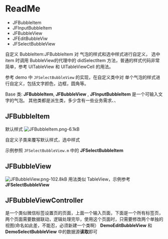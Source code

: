 ﻿# ReadMe

* JFBubbleItem 
* JFInputBubbleItem
* JFBubbleView
* JFEditBubbleViw
* JFSelectBubbleView

自定义 BubbleItem:JFBubbleItem 对 气泡的样式和选中样式进行自定义， 选中 item 时调用 BubbleView的代理中的 didSelectItem 方法，普通的样式代码非常简单，参考 UITableView 和 UITableViewCell 的用法。

参考 demo 中 `JFSelectBubbleView` 的实现，在自定义类中对 单个气泡的样式进行自定义，包括文字颜色，边框，圆角等。

Base 类: **JFBubbleItem**, **JFBubbleView** , **JFInputBubbleItem** 是一个可输入文字的气泡。
其他类都是派生类，多少含有一些业务需求、、


## JFBubbleItem

默认样式
   ![JFBubbleItem.png-6.1kB][1]

自定义子类来覆写默认样式，选中样式

示例参照 `JFSelectBubbleView.m` 中的 **JFSelectBubbleItem**

## JFBubbleView

  ![JFBubbleView.png-102.8kB][2]
用法类似 TableView，示例参考 **JFSelectBubbleView**

## JFBubbleViewController

是一个类似微信标签设置页的页面，上面一个输入页面，下面是一个所有标签页，两个页面需要数据联动，逻辑处理完毕，使用这个页面时，只需要修改两个单独的视图(命名如此差，不能忍，必须新建一个类啊） **DemoEditBubbleView** 和 **DemoSelectBubbleView** 中的数据源**读取**即可


  [1]: http://static.zybuluo.com/joanfen/uynxfdr63v9oy6nworzmseb3/JFBubbleItem.png
  [2]: http://static.zybuluo.com/joanfen/38lhczj0p7p49zbqec86lbqu/JFBubbleView.png